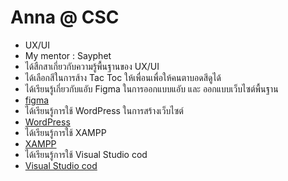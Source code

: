 # Anna @ CSC

+ UX/UI
+ My mentor : Sayphet
+ ได้สืกสาเกี่ยวกับความรู้พื้นฐานของ UX/UI
+ ได้เลือกสีในการส้าง Tac Toc ให้เพื่อนเพื่อให้คนตาบอดสีดูได้
+ ได้เรียนรู้เกี่ยวกับแอับ Figma ในการออกแบบแอับ และ ออกแบบเว็บไซต์พื้นฐาน                          
+ [figma]( https://www.figma.com/)
+ ได้เรียนรู้การใช้ WordPress ในการสร้างเว็บไซต์
+ [WordPress](https://wordpress.com/?aff=58022&cid=8348279&cmp_id=9808156547&adg_id=98727271423&kwd=wordpress&device=c&gad_source=1&gclid=CjwKCAjw_LOwBhBFEiwAmSEQAROzRTFRga3ZPV4LjqDyuQVvt-Az76tHfORDLN2DH7D2KnJyg_ukJBoCXH4QAvD_BwE)
+ ได้เรียนรู้การใช้ XAMPP 
+ [XAMPP](https://www.apachefriends.org/)
+ ได้เรียนรู้การใช้ Visual Studio cod
+ [Visual Studio cod](https://code.visualstudio.com/)
